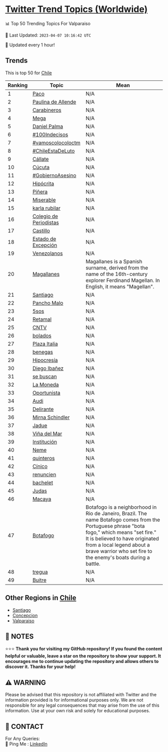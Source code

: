[Twitter Trend Topics (Worldwide)](https://github.com/ErcinDedeoglu/Twitter-Trend-Topics)
==========


📊 Top 50 Trending Topics For Valparaiso

📆 Last Updated: `2023-04-07 10:16:42 UTC`

🔧 Updated every 1 hour!


## Trends

This is top 50 for [Chile](</Chile>)

| Ranking | Topic | Mean |
| ------- | ------------ | ------------ |
| 1 | [Paco](http://twitter.com/search?q=Paco) | N/A |
| 2 | [Paulina de Allende](http://twitter.com/search?q=Paulina+de+Allende) | N/A |
| 3 | [Carabineros](http://twitter.com/search?q=Carabineros) | N/A |
| 4 | [Mega](http://twitter.com/search?q=Mega) | N/A |
| 5 | [Daniel Palma](http://twitter.com/search?q=Daniel+Palma) | N/A |
| 6 | [#100Indecisos](http://twitter.com/search?q=%23100Indecisos) | N/A |
| 7 | [#vamoscolocoloctm](http://twitter.com/search?q=%23vamoscolocoloctm) | N/A |
| 8 | [#ChileEstaDeLuto](http://twitter.com/search?q=%23ChileEstaDeLuto) | N/A |
| 9 | [Cállate](http://twitter.com/search?q=C%c3%a1llate) | N/A |
| 10 | [Cúcuta](http://twitter.com/search?q=C%c3%bacuta) | N/A |
| 11 | [#GobiernoAsesino](http://twitter.com/search?q=%23GobiernoAsesino) | N/A |
| 12 | [Hipócrita](http://twitter.com/search?q=Hip%c3%b3crita) | N/A |
| 13 | [Piñera](http://twitter.com/search?q=Pi%c3%b1era) | N/A |
| 14 | [Miserable](http://twitter.com/search?q=Miserable) | N/A |
| 15 | [karla rubilar](http://twitter.com/search?q=karla+rubilar) | N/A |
| 16 | [Colegio de Periodistas](http://twitter.com/search?q=Colegio+de+Periodistas) | N/A |
| 17 | [Castillo](http://twitter.com/search?q=Castillo) | N/A |
| 18 | [Estado de Excepción](http://twitter.com/search?q=Estado+de+Excepci%c3%b3n) | N/A |
| 19 | [Venezolanos](http://twitter.com/search?q=Venezolanos) | N/A |
| 20 | [Magallanes](http://twitter.com/search?q=Magallanes) | Magallanes is a Spanish surname, derived from the name of the 16th-century explorer Ferdinand Magellan. In English, it means "Magellan". |
| 21 | [Santiago](http://twitter.com/search?q=Santiago) | N/A |
| 22 | [Pancho Malo](http://twitter.com/search?q=Pancho+Malo) | N/A |
| 23 | [5sos](http://twitter.com/search?q=5sos) | N/A |
| 24 | [Retamal](http://twitter.com/search?q=Retamal) | N/A |
| 25 | [CNTV](http://twitter.com/search?q=CNTV) | N/A |
| 26 | [bolados](http://twitter.com/search?q=bolados) | N/A |
| 27 | [Plaza Italia](http://twitter.com/search?q=Plaza+Italia) | N/A |
| 28 | [benegas](http://twitter.com/search?q=benegas) | N/A |
| 29 | [Hipocresía](http://twitter.com/search?q=Hipocres%c3%ada) | N/A |
| 30 | [Diego Ibañez](http://twitter.com/search?q=Diego+Iba%c3%b1ez) | N/A |
| 31 | [se buscan](http://twitter.com/search?q=se+buscan) | N/A |
| 32 | [La Moneda](http://twitter.com/search?q=La+Moneda) | N/A |
| 33 | [Oportunista](http://twitter.com/search?q=Oportunista) | N/A |
| 34 | [Audi](http://twitter.com/search?q=Audi) | N/A |
| 35 | [Delirante](http://twitter.com/search?q=Delirante) | N/A |
| 36 | [Mirna Schindler](http://twitter.com/search?q=Mirna+Schindler) | N/A |
| 37 | [Jadue](http://twitter.com/search?q=Jadue) | N/A |
| 38 | [Viña del Mar](http://twitter.com/search?q=Vi%c3%b1a+del+Mar) | N/A |
| 39 | [Institución](http://twitter.com/search?q=Instituci%c3%b3n) | N/A |
| 40 | [Neme](http://twitter.com/search?q=Neme) | N/A |
| 41 | [quinteros](http://twitter.com/search?q=quinteros) | N/A |
| 42 | [Cínico](http://twitter.com/search?q=C%c3%adnico) | N/A |
| 43 | [renuncien](http://twitter.com/search?q=renuncien) | N/A |
| 44 | [bachelet](http://twitter.com/search?q=bachelet) | N/A |
| 45 | [Judas](http://twitter.com/search?q=Judas) | N/A |
| 46 | [Macaya](http://twitter.com/search?q=Macaya) | N/A |
| 47 | [Botafogo](http://twitter.com/search?q=Botafogo) | Botafogo is a neighborhood in Rio de Janeiro, Brazil. The name Botafogo comes from the Portuguese phrase "bota fogo," which means "set fire." It is believed to have originated from a local legend about a brave warrior who set fire to the enemy's boats during a battle. |
| 48 | [tregua](http://twitter.com/search?q=tregua) | N/A |
| 49 | [Buitre](http://twitter.com/search?q=Buitre) | N/A |



## Other Regions in [Chile](</Chile>)

* [Santiago](</Chile/Santiago.md>)
* [Concepcion](</Chile/Concepcion.md>)
* [Valparaiso](</Chile/Valparaiso.md>)



## 📝 NOTES

⭐⭐⭐ **Thank you for visiting my GitHub repository! If you found the content helpful or valuable, leave a star on the repository to show your support. It encourages me to continue updating the repository and allows others to discover it. Thanks for your help!**


## ⚠️ WARNING

Please be advised that this repository is not affiliated with Twitter and the information provided is for informational purposes only. We are not responsible for any legal consequences that may arise from the use of this information. Use at your own risk and solely for educational purposes.


## 📨 CONTACT

 For Any Queries:  
            🏓 Ping Me : [LinkedIn](https://www.linkedin.com/in/ercindedeoglu/)
